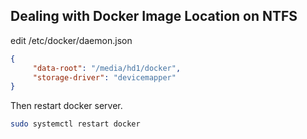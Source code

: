 ## Dealing with Docker Image Location on NTFS

edit /etc/docker/daemon.json

```json
{
	 "data-root": "/media/hd1/docker",
 	 "storage-driver": "devicemapper"
}
```

Then restart docker server.

```sh
sudo systemctl restart docker
```
